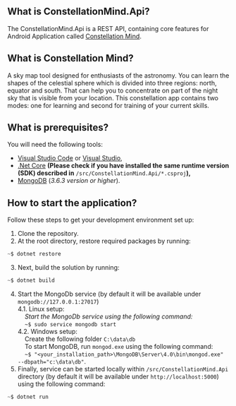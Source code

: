 **What is ConstellationMind.Api?**
----------------

The ConstellationMind.Api is a REST API, containing core features for Android Application called [Constellation Mind](https://play.google.com/store/apps/details?id=com.mygdx.newbraveconstellation&hl=en).

**What is Constellation Mind?**
----------------

A sky map tool designed for enthusiasts of the astronomy. You can learn the shapes of the celestial sphere which is divided into three regions: north, equator and south. That can help you to concentrate on part of the night sky that is visible from your location. This constellation app contains two modes: one for learning and second for training of your current skills.

**What is prerequisites?**
----------------

You will need the following tools:

* [Visual Studio Code](https://code.visualstudio.com) or [Visual Studio](https://visualstudio.microsoft.com/vs/),
* [.Net Core](https://dotnet.microsoft.com/download) **(Please check if you have installed the same runtime version (SDK) described in** `/src/ConstellationMind.Api/*.csproj`**),**
* [MongoDB](https://www.mongodb.com/download-center/community) (*3.6.3 version or higher*).

**How to start the application?**
----------------

Follow these steps to get your development environment set up:

1. Clone the repository.
2. At the root directory, restore required packages by running:
```csharp
~$ dotnet restore
```
3. Next, build the solution by running:
```csharp
~$ dotnet build
```
4. Start the MongoDb service (by default it will be available under `mongodb://127.0.0.1:27017`)<br/>
4.1. Linux setup:<br/>
&nbsp;&nbsp;&nbsp;&nbsp;*Start the MongoDb service using the following command:*<br/>
&nbsp;&nbsp;&nbsp;&nbsp;`~$ sudo service mongodb start`<br/>
4.2. Windows setup:<br/>
&nbsp;&nbsp;&nbsp;&nbsp;Create the following folder `C:\data\db`<br/>
&nbsp;&nbsp;&nbsp;&nbsp;To start MongoDB, run `mongod.exe` using the following command:<br/>
&nbsp;&nbsp;&nbsp;&nbsp;`~$ "<your_installation_path>\MongoDB\Server\4.0\bin\mongod.exe" --dbpath="c:\data\db"`.<br/>
5. Finally, service can be started locally within `/src/ConstellationMind.Api` directory (by default it will be available under `http://localhost:5000`) using the following command:
```csharp
~$ dotnet run
```
